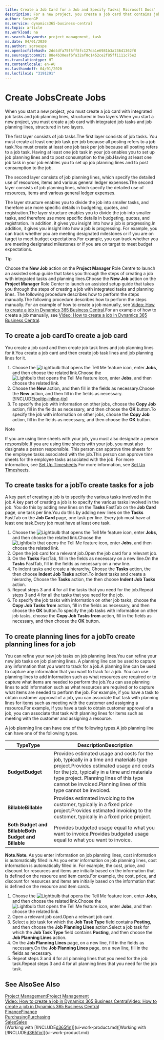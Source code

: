 ```yaml
---
title: Create a Job Card for a Job and Specify Tasks| Microsoft Docs'
description: For a new project, you create a job card that contains job tasks and planning lines, to help you manage progress and budgets.
author: SorenGP
ms.service: dynamics365-business-central
ms.topic: article
ms.workload: na
ms.search.keywords: project management, task
ms.date: 04/01/2020
ms.author: sgroespe
ms.openlocfilehash: 2dd4dfa75f5ff8fc127da1e6981b3a23641362f0
ms.sourcegitcommit: 88e4b30eaf6fa32af0c1452ce2f85ff1111c75e2
ms.translationtype: HT
ms.contentlocale: en-AU
ms.lasthandoff: 04/01/2020
ms.locfileid: "3191291"
---
```

# <a name="create-jobs"></a><span data-ttu-id="6b199-103">Create Jobs</span><span class="sxs-lookup"><span data-stu-id="6b199-103">Create Jobs</span></span>
<span data-ttu-id="6b199-104">When you start a new project, you must create a job card with integrated job tasks and job planning lines, structured in two layers.</span><span class="sxs-lookup"><span data-stu-id="6b199-104">When you start a new project, you must create a job card with integrated job tasks and job planning lines, structured in two layers.</span></span>  

<span data-ttu-id="6b199-105">The first layer consists of job tasks.</span><span class="sxs-lookup"><span data-stu-id="6b199-105">The first layer consists of job tasks.</span></span> <span data-ttu-id="6b199-106">You must create at least one job task per job because all posting refers to a job task.</span><span class="sxs-lookup"><span data-stu-id="6b199-106">You must create at least one job task per job because all posting refers to a job task.</span></span> <span data-ttu-id="6b199-107">Having at least one job task in your job enables you to set up job planning lines and to post consumption to the job.</span><span class="sxs-lookup"><span data-stu-id="6b199-107">Having at least one job task in your job enables you to set up job planning lines and to post consumption to the job.</span></span>

<span data-ttu-id="6b199-108">The second layer consists of job planning lines, which specify the detailed use of resources, items and various general ledger expenses.</span><span class="sxs-lookup"><span data-stu-id="6b199-108">The second layer consists of job planning lines, which specify the detailed use of resources, items and various general ledger expenses.</span></span>

<span data-ttu-id="6b199-109">The layer structure enables you to divide the job into smaller tasks, and therefore use more specific details in budgeting, quotes, and registration.</span><span class="sxs-lookup"><span data-stu-id="6b199-109">The layer structure enables you to divide the job into smaller tasks, and therefore use more specific details in budgeting, quotes, and registration.</span></span> <span data-ttu-id="6b199-110">In addition, it gives you insight into how a job is progressing.</span><span class="sxs-lookup"><span data-stu-id="6b199-110">In addition, it gives you insight into how a job is progressing.</span></span> <span data-ttu-id="6b199-111">For example, you can track whether you are meeting designated milestones or if you are on target to meet budget expectations.</span><span class="sxs-lookup"><span data-stu-id="6b199-111">For example, you can track whether you are meeting designated milestones or if you are on target to meet budget expectations.</span></span>

> [!TIP]
> <span data-ttu-id="6b199-112">Choose the **New Job** action on the **Project Manager** Role Centre to launch an assisted setup guide that takes you through the steps of creating a job with integrated tasks and planning lines.</span><span class="sxs-lookup"><span data-stu-id="6b199-112">Choose the **New Job** action on the **Project Manager** Role Center to launch an assisted setup guide that takes you through the steps of creating a job with integrated tasks and planning lines.</span></span> <span data-ttu-id="6b199-113">The following procedure describes how to perform the steps manually.</span><span class="sxs-lookup"><span data-stu-id="6b199-113">The following procedure describes how to perform the steps manually.</span></span> <span data-ttu-id="6b199-114">For an example of how to create a job manually, see [Video: How to create a job in Dynamics 365 Business Central](https://www.youtube.com/watch?v=VqaPWr7BWmw).</span><span class="sxs-lookup"><span data-stu-id="6b199-114">For an example of how to create a job manually, see [Video: How to create a job in Dynamics 365 Business Central](https://www.youtube.com/watch?v=VqaPWr7BWmw).</span></span>

## <a name="to-create-a-job-card"></a><span data-ttu-id="6b199-115">To create a job card</span><span class="sxs-lookup"><span data-stu-id="6b199-115">To create a job card</span></span>
<span data-ttu-id="6b199-116">You create a job card and then create job task lines and job planning lines for it.</span><span class="sxs-lookup"><span data-stu-id="6b199-116">You create a job card and then create job task lines and job planning lines for it.</span></span>

1. <span data-ttu-id="6b199-117">Choose the ![Lightbulb that opens the Tell Me feature](media/ui-search/search_small.png "Tell me what you want to do") icon, enter **Jobs**, and then choose the related link.</span><span class="sxs-lookup"><span data-stu-id="6b199-117">Choose the ![Lightbulb that opens the Tell Me feature](media/ui-search/search_small.png "Tell me what you want to do") icon, enter **Jobs**, and then choose the related link.</span></span>  
2. <span data-ttu-id="6b199-118">Choose the **New** action, and then fill in the fields as necessary.</span><span class="sxs-lookup"><span data-stu-id="6b199-118">Choose the **New** action, and then fill in the fields as necessary.</span></span> [!INCLUDE[tooltip-inline-tip](includes/tooltip-inline-tip_md.md)]
3. <span data-ttu-id="6b199-119">To specify the job with information on other jobs, choose the **Copy Job** action, fill in the fields as necessary, and then choose the **OK** button.</span><span class="sxs-lookup"><span data-stu-id="6b199-119">To specify the job with information on other jobs, choose the **Copy Job** action, fill in the fields as necessary, and then choose the **OK** button.</span></span>

> [!NOTE]  
>   <span data-ttu-id="6b199-120">If you are using time sheets with your job, you must also designate a person responsible.</span><span class="sxs-lookup"><span data-stu-id="6b199-120">If you are using time sheets with your job, you must also designate a person responsible.</span></span> <span data-ttu-id="6b199-121">This person can approve time sheets for the employee tasks associated with the job.</span><span class="sxs-lookup"><span data-stu-id="6b199-121">This person can approve time sheets for the employee tasks associated with the job.</span></span> <span data-ttu-id="6b199-122">For more information, see [Set Up Timesheets](projects-how-setup-time-sheets.md).</span><span class="sxs-lookup"><span data-stu-id="6b199-122">For more information, see [Set Up Timesheets](projects-how-setup-time-sheets.md).</span></span>

## <a name="to-create-tasks-for-a-job"></a><span data-ttu-id="6b199-123">To create tasks for a job</span><span class="sxs-lookup"><span data-stu-id="6b199-123">To create tasks for a job</span></span>
<span data-ttu-id="6b199-124">A key part of creating a job is to specify the various tasks involved in the job.</span><span class="sxs-lookup"><span data-stu-id="6b199-124">A key part of creating a job is to specify the various tasks involved in the job.</span></span> <span data-ttu-id="6b199-125">You do this by adding new lines on the **Tasks** FastTab on the **Job Card** page, one task per line.</span><span class="sxs-lookup"><span data-stu-id="6b199-125">You do this by adding new lines on the **Tasks** FastTab on the **Job Card** page, one task per line.</span></span> <span data-ttu-id="6b199-126">Every job must have at least one task.</span><span class="sxs-lookup"><span data-stu-id="6b199-126">Every job must have at least one task.</span></span>

1. <span data-ttu-id="6b199-127">Choose the ![Lightbulb that opens the Tell Me feature](media/ui-search/search_small.png "Tell me what you want to do") icon, enter **Jobs**, and then choose the related link.</span><span class="sxs-lookup"><span data-stu-id="6b199-127">Choose the ![Lightbulb that opens the Tell Me feature](media/ui-search/search_small.png "Tell me what you want to do") icon, enter **Jobs**, and then choose the related link.</span></span>
2. <span data-ttu-id="6b199-128">Open the job card for a relevant job.</span><span class="sxs-lookup"><span data-stu-id="6b199-128">Open the job card for a relevant job.</span></span>
3. <span data-ttu-id="6b199-129">On the **Tasks** FastTab, fill in the fields as necessary on a new line.</span><span class="sxs-lookup"><span data-stu-id="6b199-129">On the **Tasks** FastTab, fill in the fields as necessary on a new line.</span></span>
4. <span data-ttu-id="6b199-130">To indent tasks and create a hierarchy, Choose the **Tasks** action, the then choose **Indent Job Tasks** action.</span><span class="sxs-lookup"><span data-stu-id="6b199-130">To indent tasks and create a hierarchy, Choose the **Tasks** action, the then choose **Indent Job Tasks** action.</span></span>
5. <span data-ttu-id="6b199-131">Repeat steps 3 and 4 for all the tasks that you need for the job.</span><span class="sxs-lookup"><span data-stu-id="6b199-131">Repeat steps 3 and 4 for all the tasks that you need for the job.</span></span>
6. <span data-ttu-id="6b199-132">To specify the job tasks with information on other job tasks, choose the **Copy Job Tasks from** action, fill in the fields as necessary, and then choose the **OK** button.</span><span class="sxs-lookup"><span data-stu-id="6b199-132">To specify the job tasks with information on other job tasks, choose the **Copy Job Tasks from** action, fill in the fields as necessary, and then choose the **OK** button.</span></span>

## <a name="to-create-planning-lines-for-a-job"></a><span data-ttu-id="6b199-133">To create planning lines for a job</span><span class="sxs-lookup"><span data-stu-id="6b199-133">To create planning lines for a job</span></span>
<span data-ttu-id="6b199-134">You can refine your new job tasks on job planning lines.</span><span class="sxs-lookup"><span data-stu-id="6b199-134">You can refine your new job tasks on job planning lines.</span></span> <span data-ttu-id="6b199-135">A planning line can be used to capture any information that you want to track for a job.</span><span class="sxs-lookup"><span data-stu-id="6b199-135">A planning line can be used to capture any information that you want to track for a job.</span></span> <span data-ttu-id="6b199-136">You can use planning lines to add information such as what resources are required or to capture what items are needed to perform the job.</span><span class="sxs-lookup"><span data-stu-id="6b199-136">You can use planning lines to add information such as what resources are required or to capture what items are needed to perform the job.</span></span> <span data-ttu-id="6b199-137">For example, if you have a task to obtain customer approval of a job, you can associate that task with planning lines for items such as meeting with the customer and assigning a resource.</span><span class="sxs-lookup"><span data-stu-id="6b199-137">For example, if you have a task to obtain customer approval of a job, you can associate that task with planning lines for items such as meeting with the customer and assigning a resource.</span></span>  

<span data-ttu-id="6b199-138">A job planning line can have one of the following types.</span><span class="sxs-lookup"><span data-stu-id="6b199-138">A job planning line can have one of the following types.</span></span>  

| <span data-ttu-id="6b199-139">Type</span><span class="sxs-lookup"><span data-stu-id="6b199-139">Type</span></span> | <span data-ttu-id="6b199-140">Description</span><span class="sxs-lookup"><span data-stu-id="6b199-140">Description</span></span> |
| --- | --- |
| <span data-ttu-id="6b199-141">**Budget**</span><span class="sxs-lookup"><span data-stu-id="6b199-141">**Budget**</span></span> |<span data-ttu-id="6b199-142">Provides estimated usage and costs for the job, typically in a time and materials type project.</span><span class="sxs-lookup"><span data-stu-id="6b199-142">Provides estimated usage and costs for the job, typically in a time and materials type project.</span></span> <span data-ttu-id="6b199-143">Planning lines of this type cannot be invoiced.</span><span class="sxs-lookup"><span data-stu-id="6b199-143">Planning lines of this type cannot be invoiced.</span></span> |
| <span data-ttu-id="6b199-144">**Billable**</span><span class="sxs-lookup"><span data-stu-id="6b199-144">**Billable**</span></span> |<span data-ttu-id="6b199-145">Provides estimated invoicing to the customer, typically in a fixed price project.</span><span class="sxs-lookup"><span data-stu-id="6b199-145">Provides estimated invoicing to the customer, typically in a fixed price project.</span></span> |
| <span data-ttu-id="6b199-146">**Both Budget and Billable**</span><span class="sxs-lookup"><span data-stu-id="6b199-146">**Both Budget and Billable**</span></span> |<span data-ttu-id="6b199-147">Provides budgeted usage equal to what you want to invoice.</span><span class="sxs-lookup"><span data-stu-id="6b199-147">Provides budgeted usage equal to what you want to invoice.</span></span> |

<span data-ttu-id="6b199-148">**Note**.</span><span class="sxs-lookup"><span data-stu-id="6b199-148">**Note**.</span></span> <span data-ttu-id="6b199-149">As you enter information on job planning lines, cost information is automatically filled in.</span><span class="sxs-lookup"><span data-stu-id="6b199-149">As you enter information on job planning lines, cost information is automatically filled in.</span></span> <span data-ttu-id="6b199-150">For example, the cost, price, and discount for resources and items are initially based on the information that is defined on the resource and item cards.</span><span class="sxs-lookup"><span data-stu-id="6b199-150">For example, the cost, price, and discount for resources and items are initially based on the information that is defined on the resource and item cards.</span></span>

1. <span data-ttu-id="6b199-151">Choose the ![Lightbulb that opens the Tell Me feature](media/ui-search/search_small.png "Tell me what you want to do") icon, enter **Jobs**, and then choose the related link.</span><span class="sxs-lookup"><span data-stu-id="6b199-151">Choose the ![Lightbulb that opens the Tell Me feature](media/ui-search/search_small.png "Tell me what you want to do") icon, enter **Jobs**, and then choose the related link.</span></span>
2. <span data-ttu-id="6b199-152">Open a relevant job card.</span><span class="sxs-lookup"><span data-stu-id="6b199-152">Open a relevant job card.</span></span>
3. <span data-ttu-id="6b199-153">Select a job task for which the **Job Task Type** field contains **Posting**, and then choose the **Job Planning Lines** action.</span><span class="sxs-lookup"><span data-stu-id="6b199-153">Select a job task for which the **Job Task Type** field contains **Posting**, and then choose the **Job Planning Lines** action.</span></span>  
4. <span data-ttu-id="6b199-154">On the **Job Planning Lines** page, on a new line, fill in the fields as necessary.</span><span class="sxs-lookup"><span data-stu-id="6b199-154">On the **Job Planning Lines** page, on a new line, fill in the fields as necessary.</span></span>
5. <span data-ttu-id="6b199-155">Repeat steps 3 and 4 for all planning lines that you need for the job task.</span><span class="sxs-lookup"><span data-stu-id="6b199-155">Repeat steps 3 and 4 for all planning lines that you need for the job task.</span></span>

## <a name="see-also"></a><span data-ttu-id="6b199-156">See Also</span><span class="sxs-lookup"><span data-stu-id="6b199-156">See Also</span></span>

[<span data-ttu-id="6b199-157">Project Management</span><span class="sxs-lookup"><span data-stu-id="6b199-157">Project Management</span></span>](projects-manage-projects.md)  
[<span data-ttu-id="6b199-158">Video: How to create a job in Dynamics 365 Business Central</span><span class="sxs-lookup"><span data-stu-id="6b199-158">Video: How to create a job in Dynamics 365 Business Central</span></span>](https://www.youtube.com/watch?v=VqaPWr7BWmw)  
[<span data-ttu-id="6b199-159">Finance</span><span class="sxs-lookup"><span data-stu-id="6b199-159">Finance</span></span>](finance.md)  
[<span data-ttu-id="6b199-160">Purchasing</span><span class="sxs-lookup"><span data-stu-id="6b199-160">Purchasing</span></span>](purchasing-manage-purchasing.md)  
[<span data-ttu-id="6b199-161">Sales</span><span class="sxs-lookup"><span data-stu-id="6b199-161">Sales</span></span>](sales-manage-sales.md)  
<span data-ttu-id="6b199-162">[Working with [!INCLUDE[d365fin](includes/d365fin_md.md)]](ui-work-product.md)</span><span class="sxs-lookup"><span data-stu-id="6b199-162">[Working with [!INCLUDE[d365fin](includes/d365fin_md.md)]](ui-work-product.md)</span></span>  
